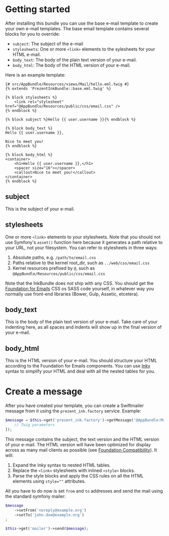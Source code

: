 Getting started
===============

After installing this bundle you can use the base e-mail template to create your own e-mail templates. The
base email template contains several blocks for you to override:

* `subject`: The subject of the e-mail
* `stylesheets`: One or more `<link>` elements to the sylesheets for your HTML e-mail.
* `body_text`: The body of the plain text version of your e-mail.
* `body_html`: The body of the HTML version of your e-mail.

Here is an example template:

```twig
{# src/AppBundle/Resources/views/Mail/hello.eml.twig #}
{% extends 'PrezentInkBundle::base.eml.twig' %}

{% block stylesheets %}
    <link rel="stylesheet" href="@AppBundle/Resources/public/css/email.css" />
{% endblock %}

{% block subject %}Hello {{ user.username }}{% endblock %}

{% block body_text %}
Hello {{ user.username }},

Nice to meet you!
{% endblock %}

{% block body_html %}
<container>
    <h1>Hello {{ user.username }},</h1>
    <spacer size="16"></spacer>
    <callout>Nice to meet you!</callout>
</container>
{% endblock %}
```

subject
-------

This is the subject of your e-mail.


stylesheets
-----------

One or more `<link>` elements to your stylesheets. Note that you should not use Symfony's `asset()` function here
because it generates a path relative to your URL, not your filesystem. You can refer to stylesheets in three ways:

1. Absolute paths, e.g. `/path/to/email.css`
2. Paths relative to the kernel root\_dir, such as `../web/css/email.css`
3. Kernel resources prefixed by `@`, such as `@AppBundle/Resources/public/css/email.css`

Note that the InkBundle does *not* ship with any CSS. You should get the
[Foundation for Emails](http://foundation.zurb.com/emails.html) CSS os SASS code yourself, in
whatever way you normally use front-end libraries (Bower, Gulp, Assetic, etcetera).


body\_text
----------

This is the body of the plain text version of your e-mail. Take care of your indenting here, as all spaces
and indents will show up in the final version of your e-mail.


body\_html
----------

This is the HTML version of your e-mail. You should structure your HTML according to the Foundation for Emails
components. You can use [Inky](http://foundation.zurb.com/emails/docs/inky.html) syntax to simplify your
HTML and deal with all the nested tables for you.


Create a message
================

After you have created your template, you can create a Swiftmailer message from it using the `prezent_ink.factory`
service. Example:

```php
$message = $this->get('prezent_ink.factory')->getMessage('@AppBundle:Mail:hello.eml.twig', [
    // Twig parameters
]);
```

This message contains the subject, the text version and the HTML version of your e-mail. The HTML version will
have been optimized for display across as many mail clients as possible (see
[Foundation Compatibility](http://foundation.zurb.com/emails/docs/compatibility.html)). It will:

1. Expand the Inky syntax to nested HTML tables.
2. Replace the `<link>` stylesheets with inlined `<style>` blocks.
3. Parse the style blocks and apply the CSS rules on all the HTML elements using `style=""` attributes.

All you have to do now is set `from` and `to` addresses and send the mail using the standard symfony mailer:

```php
$message
    ->setFrom('noreply@example.org')
    ->setTo('john.doe@example.org')
;

$this->get('mailer')->send($message);
```
